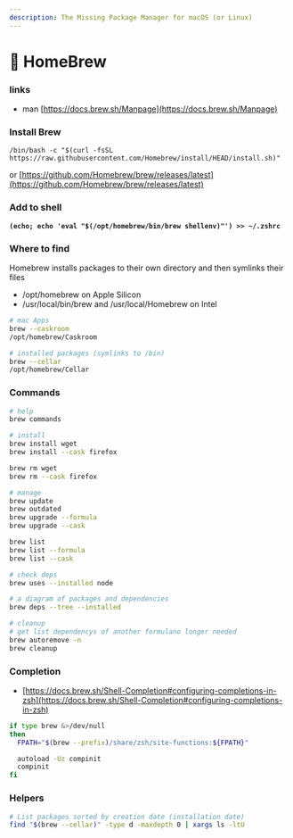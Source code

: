 ```yaml
---
description: The Missing Package Manager for macOS (or Linux)
---
```

# 🍻 HomeBrew

### links

* man [https://docs.brew.sh/Manpage](https://docs.brew.sh/Manpage)

### Install Brew

```
/bin/bash -c "$(curl -fsSL https://raw.githubusercontent.com/Homebrew/install/HEAD/install.sh)"
```

or [https://github.com/Homebrew/brew/releases/latest](https://github.com/Homebrew/brew/releases/latest)

### Add to shell

<pre class="language-bash"><code class="lang-bash"><strong>(echo; echo 'eval "$(/opt/homebrew/bin/brew shellenv)"') >> ~/.zshrc
</strong></code></pre>

### Where to find

Homebrew installs packages to their own directory and then symlinks their files

* /opt/homebrew on Apple Silicon
* /usr/local/bin/brew and /usr/local/Homebrew on Intel

```bash
# mac Apps
brew --caskroom
/opt/homebrew/Caskroom

# installed packages (symlinks to /bin)
brew --cellar
/opt/homebrew/Cellar
```

### Commands

```sh
# help
brew commands

# install
brew install wget
brew install --cask firefox

brew rm wget
brew rm --cask firefox

# manage
brew update
brew outdated
brew upgrade --formula
brew upgrade --cask

brew list
brew list --formula
brew list --cask

# check deps
brew uses --installed node

# a diagram of packages and dependencies
brew deps --tree --installed

# cleanup
# get list dependencys of another formulano longer needed
brew autoremove -n
brew cleanup
```

### Completion

* [https://docs.brew.sh/Shell-Completion#configuring-completions-in-zsh](https://docs.brew.sh/Shell-Completion#configuring-completions-in-zsh)

```bash
if type brew &>/dev/null
then
  FPATH="$(brew --prefix)/share/zsh/site-functions:${FPATH}"

  autoload -Uz compinit
  compinit
fi
```

### Helpers

```bash
# List packages sorted by creation date (installation date)
find "$(brew --cellar)" -type d -maxdepth 0 | xargs ls -ltU
```
